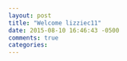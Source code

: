 ```yaml
---
layout: post
title: "Welcome lizziec11"
date: 2015-08-10 16:46:43 -0500
comments: true
categories: 
---
```

